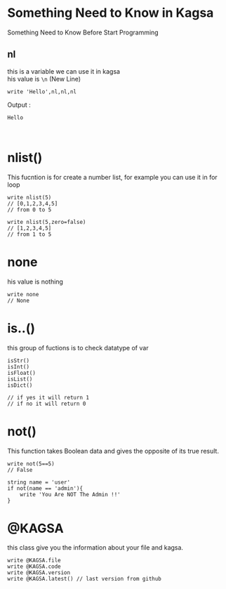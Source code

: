 # Something Need to Know in Kagsa
Something Need to Know Before Start Programming
## nl
this is a variable we can use it in kagsa<br>
his value is `\n` (New Line)
```
write 'Hello',nl,nl,nl
```
Output :
```
Hello



```

# nlist()
This fucntion is for create a number list, for example you can use it in for loop
```
write nlist(5)
// [0,1,2,3,4,5]
// from 0 to 5

write nlist(5,zero=false)
// [1,2,3,4,5]
// from 1 to 5
```

# none
his value is nothing
```
write none
// None
```

# is..()
this group of fuctions is to check datatype of var
```
isStr()
isInt()
isFloat()
isList()
isDict()

// if yes it will return 1
// if no it will return 0
```

# not()
This function takes Boolean data and gives the opposite of its true result.
```
write not(5==5)
// False

string name = 'user'
if not(name == 'admin'){
    write 'You Are NOT The Admin !!'
}
```

# @KAGSA
this class give you the information about your file and kagsa.
```
write @KAGSA.file
write @KAGSA.code
write @KAGSA.version
write @KAGSA.latest() // last version from github
```